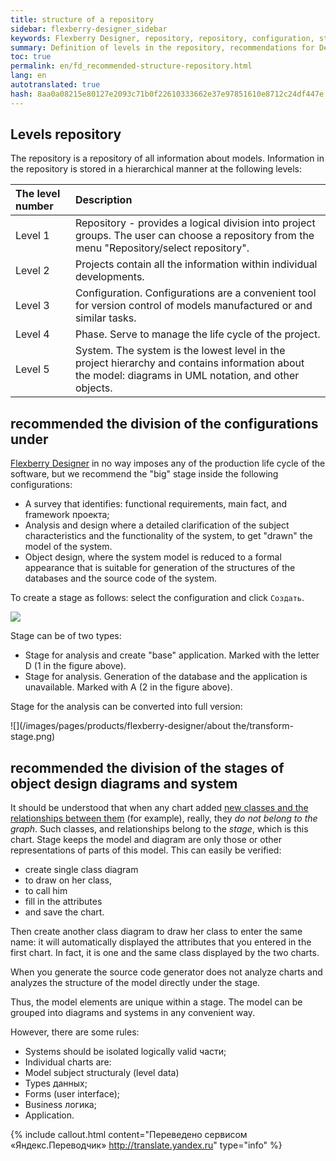 ```yaml
--- 
title: structure of a repository 
sidebar: flexberry-designer_sidebar 
keywords: Flexberry Designer, repository, repository, configuration, stage, types, stages, systems, charts 
summary: Definition of levels in the repository, recommendations for Delaney. the model configuration stage of the system and distribution models in the charts 
toc: true 
permalink: en/fd_recommended-structure-repository.html 
lang: en 
autotranslated: true 
hash: 8aa0a08215e80127e2093c71b0f22610333662e37e97851610e8712c24df447e 
--- 
```


## Levels repository 


The repository is a repository of all information about models. Information in the repository is stored in a hierarchical manner at the following levels: 

The level number | Description 
:--------------|:------------------------ 
Level 1 | Repository - provides a logical division into project groups. The user can choose a repository from the menu "Repository/select repository". 
Level 2 | Projects contain all the information within individual developments. 
Level 3 | Configuration. Configurations are a convenient tool for version control of models manufactured or and similar tasks. 
Level 4 | Phase. Serve to manage the life cycle of the project. 
Level 5 | System. The system is the lowest level in the project hierarchy and contains information about the model: diagrams in UML notation, and other objects. 

## recommended the division of the configurations under 

[Flexberry Designer](fd_flexberry-designer.html) in no way imposes any of the production life cycle of the software, but we recommend the "big" stage inside the following configurations: 

* A survey that identifies: functional requirements, main fact, and framework проекта; 
* Analysis and design where a detailed clarification of the subject characteristics and the functionality of the system, to get "drawn" the model of the system. 
* Object design, where the system model is reduced to a formal appearance that is suitable for generation of the structures of the databases and the source code of the system. 

To create a stage as follows: select the configuration and click `Создать`. 

![](/images/pages/products/flexberry-designer/about/create-stage.png) 

Stage can be of two types: 

* Stage for analysis and create "base" application. Marked with the letter D (1 in the figure above). 
* Stage for analysis. Generation of the database and the application is unavailable. Marked with A (2 in the figure above). 

Stage for the analysis can be converted into full version: 

![](/images/pages/products/flexberry-designer/about the/transform-stage.png) 

## recommended the division of the stages of object design diagrams and system 

It should be understood that when any chart added [new classes and the relationships between them](fd_class-diagram.html) (for example), really, they *do not belong to the graph*. Such classes, and relationships belong to the *stage*, which is this chart. Stage keeps the model and diagram are only those or other representations of parts of this model. This can easily be verified: 
* create single class diagram 
* to draw on her class, 
* to call him 
* fill in the attributes 
* and save the chart. 

Then create another class diagram to draw her class to enter the same name: it will automatically displayed the attributes that you entered in the first chart. In fact, it is one and the same class displayed by the two charts. 

When you generate the source code generator does not analyze charts and analyzes the structure of the model directly under the stage. 

Thus, the model elements are unique within a stage. The model can be grouped into diagrams and systems in any convenient way. 

However, there are some rules: 

* Systems should be isolated logically valid части; 
* Individual charts are: 
* Model subject structuraly (level data) 
* Types данных; 
* Forms (user interface); 
* Business логика; 
* Application. 



{% include callout.html content="Переведено сервисом «Яндекс.Переводчик» <http://translate.yandex.ru>" type="info" %}